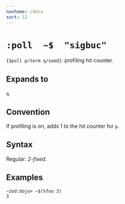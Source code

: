 ```yaml
---
navhome: /docs
sort: 12
---
```


# `:poll  ~$  "sigbuc"`

`{$poll p/term q/seed}`: profiling hit counter.

## Expands to

`q`.

## Convention

If profiling is on, adds 1 to the hit counter for `p`.

## Syntax

Regular: *2-fixed*.

## Examples

```
~zod:dojo> ~$(%foo 3)
3
```
